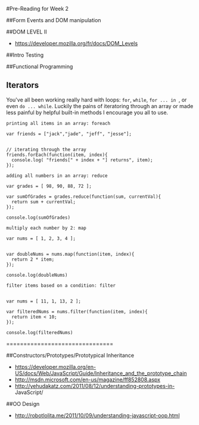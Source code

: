 #Pre-Reading for Week 2



##Form Events and DOM manipulation

##DOM LEVEL II
* https://developer.mozilla.org/fr/docs/DOM_Levels

##Intro Testing

##Functional Programming


## Iterators


You've all been working really hard with loops: `for`, `while`, `for ... in `, or even `do ... while`. Luckily the pains of iteratoring through an array or made less painful by helpful built-in methods I encourage you all to use. 

`printing all items in an array: foreach`

```
var friends = ["jack","jade", "jeff", "jesse"];


// iterating through the array
friends.forEach(function(item, index){
  console.log( "friends[" + index + "] returns", item);
});

```

`adding all numbers in an array: reduce`

```
var grades = [ 98, 90, 88, 72 ];

var sumOfGrades = grades.reduce(function(sum, currentVal){
  return sum + currentVal;
});

console.log(sumOfGrades)
```


`multiply each number by 2: map `

```
var nums = [ 1, 2, 3, 4 ];


var doubleNums = nums.map(function(item, index){
  return 2 * item;
});

console.log(doubleNums)
```

`filter items based on a condition: filter`

```

var nums = [ 11, 1, 13, 2 ];

var filteredNums = nums.filter(function(item, index){
  return item < 10;
});

console.log(filteredNums)

```

===============================

##Constructors/Prototypes/Prototypical Inheritance
* https://developer.mozilla.org/en-US/docs/Web/JavaScript/Guide/Inheritance_and_the_prototype_chain
* http://msdn.microsoft.com/en-us/magazine/ff852808.aspx
* http://yehudakatz.com/2011/08/12/understanding-prototypes-in-	JavaScript/
	
##OO Design
* http://robotlolita.me/2011/10/09/understanding-javascript-oop.html